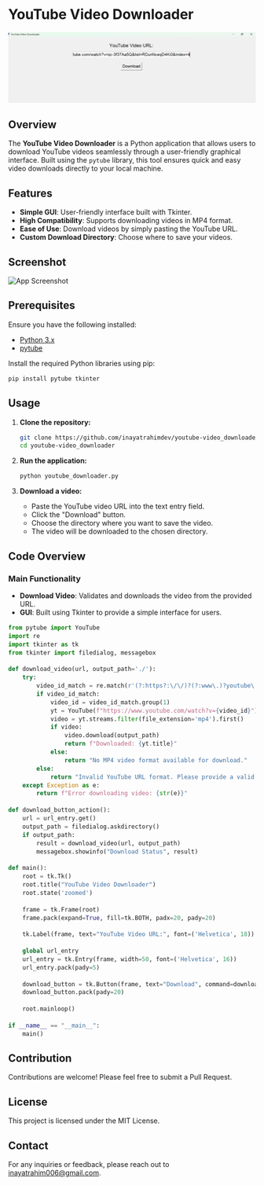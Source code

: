 # YouTube Video Downloader

![youtube](youtube.png)

## Overview

The **YouTube Video Downloader** is a Python application that allows users to download YouTube videos seamlessly through a user-friendly graphical interface. Built using the `pytube` library, this tool ensures quick and easy video downloads directly to your local machine.

## Features

- **Simple GUI**: User-friendly interface built with Tkinter.
- **High Compatibility**: Supports downloading videos in MP4 format.
- **Ease of Use**: Download videos by simply pasting the YouTube URL.
- **Custom Download Directory**: Choose where to save your videos.

## Screenshot

![App Screenshot](yotube.png)

## Prerequisites

Ensure you have the following installed:

- [Python 3.x](https://www.python.org/downloads/)
- [pytube](https://pytube.io/en/latest/)

Install the required Python libraries using pip:

```sh
pip install pytube tkinter
```

## Usage

1. **Clone the repository:**

    ```sh
    git clone https://github.com/inayatrahimdev/youtube-video_downloader.git
    cd youtube-video_downloader
    ```

2. **Run the application:**

    ```sh
    python youtube_downloader.py
    ```

3. **Download a video:**

    - Paste the YouTube video URL into the text entry field.
    - Click the "Download" button.
    - Choose the directory where you want to save the video.
    - The video will be downloaded to the chosen directory.

## Code Overview

### Main Functionality

- **Download Video**: Validates and downloads the video from the provided URL.
- **GUI**: Built using Tkinter to provide a simple interface for users.

```python
from pytube import YouTube
import re
import tkinter as tk
from tkinter import filedialog, messagebox

def download_video(url, output_path='./'):
    try:
        video_id_match = re.match(r'(?:https?:\/\/)?(?:www\.)?youtube\.com\/watch\?v=([a-zA-Z0-9_-]+)', url)
        if video_id_match:
            video_id = video_id_match.group(1)
            yt = YouTube(f"https://www.youtube.com/watch?v={video_id}")
            video = yt.streams.filter(file_extension='mp4').first()
            if video:
                video.download(output_path)
                return f"Downloaded: {yt.title}"
            else:
                return "No MP4 video format available for download."
        else:
            return "Invalid YouTube URL format. Please provide a valid URL."
    except Exception as e:
        return f"Error downloading video: {str(e)}"

def download_button_action():
    url = url_entry.get()
    output_path = filedialog.askdirectory()
    if output_path:
        result = download_video(url, output_path)
        messagebox.showinfo("Download Status", result)

def main():
    root = tk.Tk()
    root.title("YouTube Video Downloader")
    root.state('zoomed')
    
    frame = tk.Frame(root)
    frame.pack(expand=True, fill=tk.BOTH, padx=20, pady=20)
    
    tk.Label(frame, text="YouTube Video URL:", font=('Helvetica', 18)).pack(pady=10)
    
    global url_entry
    url_entry = tk.Entry(frame, width=50, font=('Helvetica', 16))
    url_entry.pack(pady=5)
    
    download_button = tk.Button(frame, text="Download", command=download_button_action, font=('Helvetica', 16))
    download_button.pack(pady=20)
    
    root.mainloop()

if __name__ == "__main__":
    main()
```

## Contribution

Contributions are welcome! Please feel free to submit a Pull Request.

## License

This project is licensed under the MIT License.

## Contact

For any inquiries or feedback, please reach out to [inayatrahim006@gmail.com](mailto:inayatrahim006@gmail.com).
